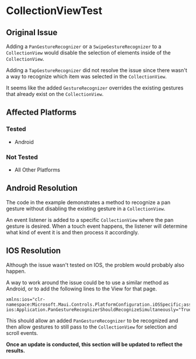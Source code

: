 # CollectionViewTest
## Original Issue
Adding a `PanGestureRecognizer` or a `SwipeGestureRecognizer` to a `CollectionView` would disable the selection of elements inside of the `CollectionView`.

Adding a `TapGestureRecognizer` did not resolve the issue since there wasn't a way to recognize which item was selected in the `CollectionView`.

It seems like the added `GestureRecognizer` overrides the existing gestures that already exist on the `CollectionView`.

## Affected Platforms
### Tested
* Android
### Not Tested
* All Other Platforms

## Android Resolution

The code in the example demonstrates a method to recognize a pan gesture without disabling the existing gesture in a `CollectionView`.

An event listener is added to a specific `CollectionView` where the pan gesture is desired.
When a touch event happens, the listener will determine what kind of event it is and then process it accordingly.



## IOS Resolution
Although the issue wasn't tested on IOS, the problem would probably also happen.

A way to work around the issue could be to use a similar method as Android, or to add the following lines to the View for that page.
```xaml
xmlns:ios="clr-namespace:Microsoft.Maui.Controls.PlatformConfiguration.iOSSpecific;assembly=Microsoft.Maui.Controls"
ios:Application.PanGestureRecognizerShouldRecognizeSimultaneously="True"
```

This should allow an added `PanGestureRecognizer` to be recognized and then allow gestures to still pass to the `CollectionView` for selection and scroll events.

**Once an update is conducted, this section will be updated to reflect the results.**

